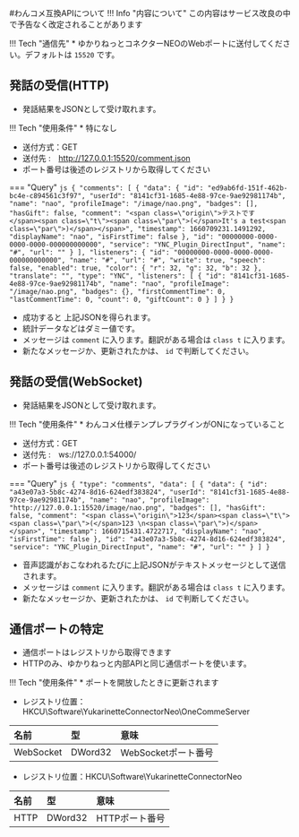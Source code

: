 #わんコメ互換APIについて
!!! Info "内容について"
    この内容はサービス改良の中で予告なく改定されることがあります

!!! Tech "通信先"
    * ゆかりねっとコネクターNEOのWebポートに送付してください。デフォルトは ``15520`` です。

## 発話の受信(HTTP)

* 発話結果をJSONとして受け取れます。

!!! Tech "使用条件"
    * 特になし
* 送付方式：GET
* 送付先 :　http://127.0.0.1:15520/comment.json
* ポート番号は後述のレジストリから取得してください

=== "Query"
    ``` js
        {
            "comments": [
                {
                    "data": {
                        "id": "ed9ab6fd-151f-462b-bc4e-c894561c3f97",
                        "userId": "8141cf31-1685-4e88-97ce-9ae92981174b",
                        "name": "nao",
                        "profileImage": "/image/nao.png",
                        "badges": [],
                        "hasGift": false,
                        "comment": "<span class=\"origin\">テストです</span>⁣⁣<span class=\"t\"><span class=\"par\">(</span>It's a test<span class=\"par\">)</span></span>⁣⁣",
                        "timestamp": 1660709231.1491292,
                        "displayName": "nao",
                        "isFirstTime": false
                    },
                    "id": "00000000-0000-0000-0000-000000000000",
                    "service": "YNC_Plugin_DirectInput",
                    "name": "#",
                    "url": ""
                }
            ],
            "listeners": {
                "id": "00000000-0000-0000-0000-000000000000",
                "name": "#",
                "url": "#",
                "write": true,
                "speech": false,
                "enabled": true,
                "color": {
                    "r": 32,
                    "g": 32,
                    "b": 32
                },
                "translate": "",
                "type": "YNC",
                "listeners": [
                    {
                        "id": "8141cf31-1685-4e88-97ce-9ae92981174b",
                        "name": "nao",
                        "profileImage": "/image/nao.png",
                        "badges": {},
                        "firstCommentTime": 0,
                        "lastCommentTime": 0,
                        "count": 0,
                        "giftCount": 0
                    }
                ]
            }
        }
    ```

* 成功すると 上記JSONを得られます。
* 統計データなどはダミー値です。
* メッセージは ``comment`` に入ります。翻訳がある場合は ``class t`` に入ります。
* 新たなメッセージか、更新されたかは、 ``id`` で判断してください。

## 発話の受信(WebSocket)

* 発話結果をJSONとして受け取れます。

!!! Tech "使用条件"
    * わんコメ仕様テンプレプラグインがONになっていること

* 送付方式：GET
* 送付先 :　ws://127.0.0.1:54000/ 
* ポート番号は後述のレジストリから取得してください

=== "Query"
    ``` js
        {
            "type": "comments",
            "data": [
                {
                    "data": {
                        "id": "a43e07a3-5b8c-4274-8d16-624edf383824",
                        "userId": "8141cf31-1685-4e88-97ce-9ae92981174b",
                        "name": "nao",
                        "profileImage": "http://127.0.0.1:15520/image/nao.png",
                        "badges": [],
                        "hasGift": false,
                        "comment": "<span class=\"origin\">123</span>⁣⁣<span class=\"t\"><span class=\"par\">(</span>123 \n<span class=\"par\">)</span></span>⁣⁣",
                        "timestamp": 1660715431.4722717,
                        "displayName": "nao",
                        "isFirstTime": false
                    },
                    "id": "a43e07a3-5b8c-4274-8d16-624edf383824",
                    "service": "YNC_Plugin_DirectInput",
                    "name": "#",
                    "url": ""
                }
            ]
        }
    ```

* 音声認識がおこなわれるたびに上記JSONがテキストメッセージとして送信されます。
* メッセージは ``comment`` に入ります。翻訳がある場合は ``class t`` に入ります。
* 新たなメッセージか、更新されたかは、 ``id`` で判断してください。

## 通信ポートの特定

* 通信ポートはレジストリから取得できます
* HTTPのみ、ゆかりねっと内部APIと同じ通信ポートを使います。

!!! Tech "使用条件"
    * ポートを開放したときに更新されます

* レジストリ位置：HKCU\Software\YukarinetteConnectorNeo\OneCommeServer

|名前|型|意味|
|:--|:--|:--|
|WebSocket|DWord32|WebSocketポート番号|

* レジストリ位置：HKCU\Software\YukarinetteConnectorNeo

|名前|型|意味|
|:--|:--|:--|
|HTTP|DWord32|HTTPポート番号|